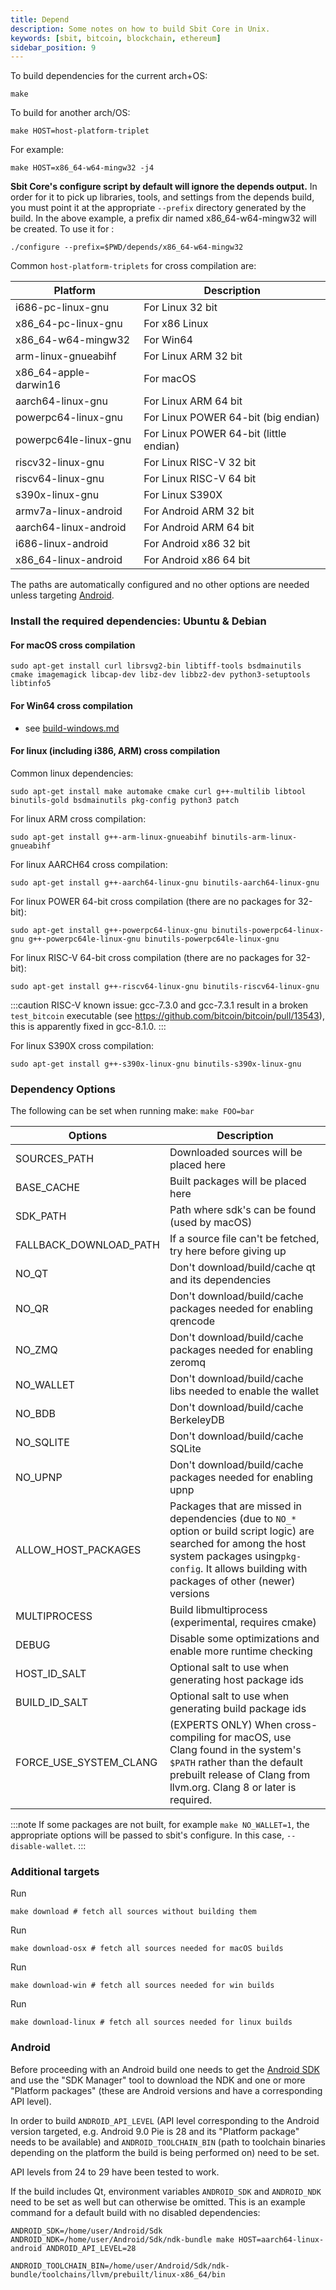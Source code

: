 ```yaml
---
title: Depend
description: Some notes on how to build Sbit Core in Unix.
keywords: [sbit, bitcoin, blockchain, ethereum]
sidebar_position: 9
---
```



To build dependencies for the current arch+OS:

```shell
make
```

To build for another arch/OS:

```shell
make HOST=host-platform-triplet
```

For example:
```shell
make HOST=x86_64-w64-mingw32 -j4
```

**Sbit Core's configure script by default will ignore the depends output.** In
order for it to pick up libraries, tools, and settings from the depends build,
you must point it at the appropriate `--prefix` directory generated by the
build. In the above example, a prefix dir named x86_64-w64-mingw32 will be
created. To use it for :

```shell
./configure --prefix=$PWD/depends/x86_64-w64-mingw32
```

Common `host-platform-triplets` for cross compilation are:

 Platform                 | Description          
 -------------------------|------------------
i686-pc-linux-gnu         | For Linux 32 bit        
x86_64-pc-linux-gnu       | For x86 Linux     
x86_64-w64-mingw32        | For Win64             
arm-linux-gnueabihf       | For Linux ARM 32 bit            
x86_64-apple-darwin16     | For macOS            
aarch64-linux-gnu         | For Linux ARM 64 bit           
powerpc64-linux-gnu       | For Linux POWER 64-bit (big endian)          
powerpc64le-linux-gnu     | For Linux POWER 64-bit (little endian)          
riscv32-linux-gnu         | For Linux RISC-V 32 bit          
riscv64-linux-gnu         | For Linux RISC-V 64 bit          
s390x-linux-gnu           | For Linux S390X           
armv7a-linux-android      | For Android ARM 32 bit           
aarch64-linux-android     | For Android ARM 64 bit          
i686-linux-android        | For Android x86 32 bit          
x86_64-linux-android      | For Android x86 64 bit         



The paths are automatically configured and no other options are needed unless targeting [Android](#Android).

### Install the required dependencies: Ubuntu & Debian

#### For macOS cross compilation

```shell
sudo apt-get install curl librsvg2-bin libtiff-tools bsdmainutils cmake imagemagick libcap-dev libz-dev libbz2-dev python3-setuptools libtinfo5
```

#### For Win64 cross compilation

- see [build-windows.md](build-windows)

#### For linux (including i386, ARM) cross compilation

Common linux dependencies:

```shell
sudo apt-get install make automake cmake curl g++-multilib libtool binutils-gold bsdmainutils pkg-config python3 patch
```

For linux ARM cross compilation:

```shell
sudo apt-get install g++-arm-linux-gnueabihf binutils-arm-linux-gnueabihf
```

For linux AARCH64 cross compilation:

```shell
sudo apt-get install g++-aarch64-linux-gnu binutils-aarch64-linux-gnu
```

For linux POWER 64-bit cross compilation (there are no packages for 32-bit):

```shell
sudo apt-get install g++-powerpc64-linux-gnu binutils-powerpc64-linux-gnu g++-powerpc64le-linux-gnu binutils-powerpc64le-linux-gnu
```

For linux RISC-V 64-bit cross compilation (there are no packages for 32-bit):

```shell
sudo apt-get install g++-riscv64-linux-gnu binutils-riscv64-linux-gnu
```

:::caution
RISC-V known issue: gcc-7.3.0 and gcc-7.3.1 result in a broken `test_bitcoin` executable (see https://github.com/bitcoin/bitcoin/pull/13543),
this is apparently fixed in gcc-8.1.0.
:::

For linux S390X cross compilation:

```shell
sudo apt-get install g++-s390x-linux-gnu binutils-s390x-linux-gnu
```

### Dependency Options
The following can be set when running make: `make FOO=bar`

Options                      | Description
-----------------------------|------------------------------------------------------
SOURCES_PATH                 | Downloaded sources will be placed here
BASE_CACHE                   | Built packages will be placed here
SDK_PATH                     | Path where sdk's can be found (used by macOS)
FALLBACK_DOWNLOAD_PATH       | If a source file can't be fetched, try here before giving up
NO_QT                        | Don't download/build/cache qt and its dependencies
NO_QR                        | Don't download/build/cache packages needed for enabling qrencode
NO_ZMQ                       | Don't download/build/cache packages needed for enabling zeromq
NO_WALLET                    | Don't download/build/cache libs needed to enable the wallet
NO_BDB                       | Don't download/build/cache BerkeleyDB
NO_SQLITE                    | Don't download/build/cache SQLite
NO_UPNP                      | Don't download/build/cache packages needed for enabling upnp
ALLOW_HOST_PACKAGES          | Packages that are missed in dependencies (due to `NO_*` option or build script logic) are searched for among the host system packages using`pkg-config`. It allows building with packages of other (newer) versions
MULTIPROCESS                 | Build libmultiprocess (experimental, requires cmake)
DEBUG                        | Disable some optimizations and enable more runtime checking
HOST_ID_SALT                 | Optional salt to use when generating host package ids
BUILD_ID_SALT                | Optional salt to use when generating build package ids
FORCE_USE_SYSTEM_CLANG       | (EXPERTS ONLY) When cross-compiling for macOS, use Clang found in the system's <code>$PATH</code> rather than the default prebuilt release of Clang from llvm.org. Clang 8 or later is required.



:::note
If some packages are not built, for example `make NO_WALLET=1`, the appropriate
options will be passed to sbit's configure. In this case, `--disable-wallet`.
:::

### Additional targets

Run

```shell
make download # fetch all sources without building them
```

Run

```shell
make download-osx # fetch all sources needed for macOS builds
```

Run

```shell
make download-win # fetch all sources needed for win builds
```

Run

```shell
make download-linux # fetch all sources needed for linux builds
```


### Android

Before proceeding with an Android build one needs to get the [Android SDK](https://developer.android.com/studio) and use the "SDK Manager" tool to download the NDK and one or more "Platform packages" (these are Android versions and have a corresponding API level).

In order to build `ANDROID_API_LEVEL` (API level corresponding to the Android version targeted, e.g. Android 9.0 Pie is 28 and its "Platform package" needs to be available) and `ANDROID_TOOLCHAIN_BIN` (path to toolchain binaries depending on the platform the build is being performed on) need to be set.

API levels from 24 to 29 have been tested to work.

If the build includes Qt, environment variables `ANDROID_SDK` and `ANDROID_NDK` need to be set as well but can otherwise be omitted.
This is an example command for a default build with no disabled dependencies:

```
ANDROID_SDK=/home/user/Android/Sdk ANDROID_NDK=/home/user/Android/Sdk/ndk-bundle make HOST=aarch64-linux-android ANDROID_API_LEVEL=28 

ANDROID_TOOLCHAIN_BIN=/home/user/Android/Sdk/ndk-bundle/toolchains/llvm/prebuilt/linux-x86_64/bin
```
